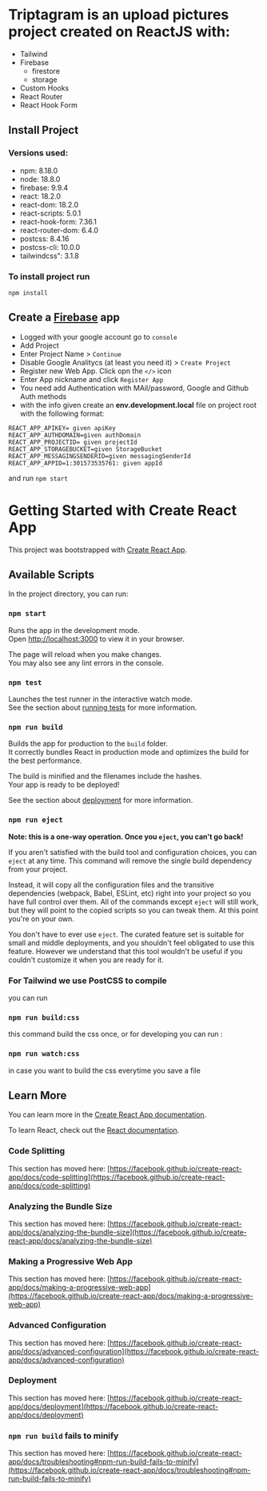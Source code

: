 # Triptagram is an upload pictures project created on ReactJS with:

- Tailwind
- Firebase
  - firestore
  - storage
- Custom Hooks
- React Router
- React Hook Form

## Install Project
### Versions used:
- npm: 8.18.0
- node: 18.8.0
- firebase: 9.9.4   
- react: 18.2.0
- react-dom: 18.2.0
- react-scripts: 5.0.1
- react-hook-form: 7.36.1
- react-router-dom: 6.4.0
- postcss: 8.4.16
- postcss-cli: 10.0.0
- tailwindcss": 3.1.8

### To install project run 
`npm install`

## Create  a [Firebase](https://firebase.google.com/) app 

- Logged with your google account  go to `console`
- Add Project
- Enter Project Name > `Continue`
- Disable Google Analitycs (at least you need it) > `Create Project` 
- Register new Web App. Click opn the `</>` icon
- Enter App nickname  and click `Register App`
- You need add Authentication  with MAil/password, Google and Github Auth methods
- with the info given create an **env.development.local** file on project root with the following  format:

```
REACT_APP_APIKEY= given apiKey
REACT_APP_AUTHDOMAIN=given authDomain
REACT_APP_PROJECTID= given projectId
REACT_APP_STORAGEBUCKET=given StorageBucket
REACT_APP_MESSAGINGSENDERID=given messagingSenderId
REACT_APP_APPID=1:301573535761: given appId
```
and run `npm start`

# Getting Started with Create React App

This project was bootstrapped with [Create React App](https://github.com/facebook/create-react-app).

## Available Scripts

In the project directory, you can run:

### `npm start`

Runs the app in the development mode.\
Open [http://localhost:3000](http://localhost:3000) to view it in your browser.

The page will reload when you make changes.\
You may also see any lint errors in the console.

### `npm test`

Launches the test runner in the interactive watch mode.\
See the section about [running tests](https://facebook.github.io/create-react-app/docs/running-tests) for more information.

### `npm run build`

Builds the app for production to the `build` folder.\
It correctly bundles React in production mode and optimizes the build for the best performance.

The build is minified and the filenames include the hashes.\
Your app is ready to be deployed!

See the section about [deployment](https://facebook.github.io/create-react-app/docs/deployment) for more information.

### `npm run eject`

**Note: this is a one-way operation. Once you `eject`, you can't go back!**

If you aren't satisfied with the build tool and configuration choices, you can `eject` at any time. This command will remove the single build dependency from your project.

Instead, it will copy all the configuration files and the transitive dependencies (webpack, Babel, ESLint, etc) right into your project so you have full control over them. All of the commands except `eject` will still work, but they will point to the copied scripts so you can tweak them. At this point you're on your own.

You don't have to ever use `eject`. The curated feature set is suitable for small and middle deployments, and you shouldn't feel obligated to use this feature. However we understand that this tool wouldn't be useful if you couldn't customize it when you are ready for it.


### For Tailwind we use PostCSS to compile 

you can run  
### `npm run build:css`
this command  build the css  once, or  for developing you can run :
### `npm run watch:css`
in case you want to build the css everytime you save a file
## Learn More

You can learn more in the [Create React App documentation](https://facebook.github.io/create-react-app/docs/getting-started).

To learn React, check out the [React documentation](https://reactjs.org/).

### Code Splitting

This section has moved here: [https://facebook.github.io/create-react-app/docs/code-splitting](https://facebook.github.io/create-react-app/docs/code-splitting)

### Analyzing the Bundle Size

This section has moved here: [https://facebook.github.io/create-react-app/docs/analyzing-the-bundle-size](https://facebook.github.io/create-react-app/docs/analyzing-the-bundle-size)

### Making a Progressive Web App

This section has moved here: [https://facebook.github.io/create-react-app/docs/making-a-progressive-web-app](https://facebook.github.io/create-react-app/docs/making-a-progressive-web-app)

### Advanced Configuration

This section has moved here: [https://facebook.github.io/create-react-app/docs/advanced-configuration](https://facebook.github.io/create-react-app/docs/advanced-configuration)

### Deployment

This section has moved here: [https://facebook.github.io/create-react-app/docs/deployment](https://facebook.github.io/create-react-app/docs/deployment)

### `npm run build` fails to minify

This section has moved here: [https://facebook.github.io/create-react-app/docs/troubleshooting#npm-run-build-fails-to-minify](https://facebook.github.io/create-react-app/docs/troubleshooting#npm-run-build-fails-to-minify)
